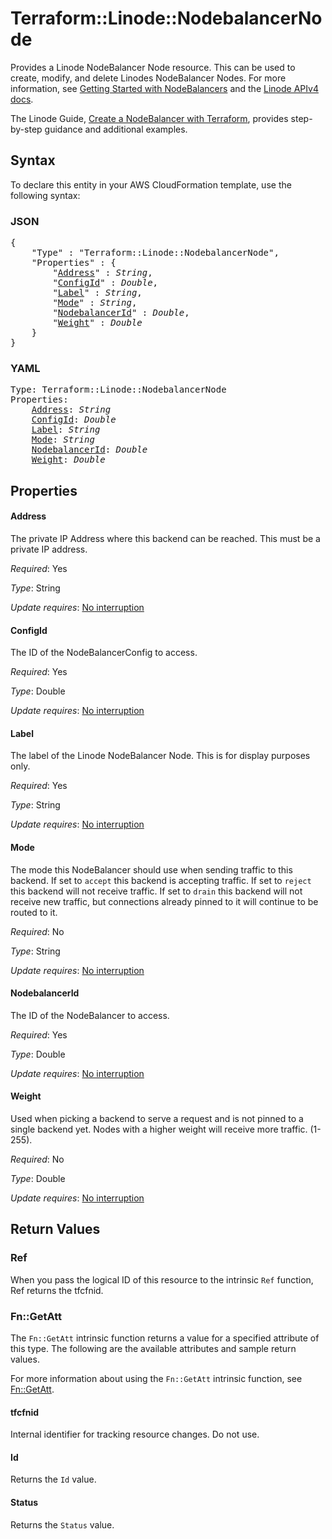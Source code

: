 # Terraform::Linode::NodebalancerNode

Provides a Linode NodeBalancer Node resource.  This can be used to create, modify, and delete Linodes NodeBalancer Nodes.
For more information, see [Getting Started with NodeBalancers](https://www.linode.com/docs/platform/nodebalancer/getting-started-with-nodebalancers/) and the [Linode APIv4 docs](https://developers.linode.com/api/v4#operation/createNodeBalancerNode).

The Linode Guide, [Create a NodeBalancer with Terraform](https://www.linode.com/docs/applications/configuration-management/create-a-nodebalancer-with-terraform/), provides step-by-step guidance and additional examples.

## Syntax

To declare this entity in your AWS CloudFormation template, use the following syntax:

### JSON

<pre>
{
    "Type" : "Terraform::Linode::NodebalancerNode",
    "Properties" : {
        "<a href="#address" title="Address">Address</a>" : <i>String</i>,
        "<a href="#configid" title="ConfigId">ConfigId</a>" : <i>Double</i>,
        "<a href="#label" title="Label">Label</a>" : <i>String</i>,
        "<a href="#mode" title="Mode">Mode</a>" : <i>String</i>,
        "<a href="#nodebalancerid" title="NodebalancerId">NodebalancerId</a>" : <i>Double</i>,
        "<a href="#weight" title="Weight">Weight</a>" : <i>Double</i>
    }
}
</pre>

### YAML

<pre>
Type: Terraform::Linode::NodebalancerNode
Properties:
    <a href="#address" title="Address">Address</a>: <i>String</i>
    <a href="#configid" title="ConfigId">ConfigId</a>: <i>Double</i>
    <a href="#label" title="Label">Label</a>: <i>String</i>
    <a href="#mode" title="Mode">Mode</a>: <i>String</i>
    <a href="#nodebalancerid" title="NodebalancerId">NodebalancerId</a>: <i>Double</i>
    <a href="#weight" title="Weight">Weight</a>: <i>Double</i>
</pre>

## Properties

#### Address

The private IP Address where this backend can be reached. This must be a private IP address.

_Required_: Yes

_Type_: String

_Update requires_: [No interruption](https://docs.aws.amazon.com/AWSCloudFormation/latest/UserGuide/using-cfn-updating-stacks-update-behaviors.html#update-no-interrupt)

#### ConfigId

The ID of the NodeBalancerConfig to access.

_Required_: Yes

_Type_: Double

_Update requires_: [No interruption](https://docs.aws.amazon.com/AWSCloudFormation/latest/UserGuide/using-cfn-updating-stacks-update-behaviors.html#update-no-interrupt)

#### Label

The label of the Linode NodeBalancer Node. This is for display purposes only.

_Required_: Yes

_Type_: String

_Update requires_: [No interruption](https://docs.aws.amazon.com/AWSCloudFormation/latest/UserGuide/using-cfn-updating-stacks-update-behaviors.html#update-no-interrupt)

#### Mode

The mode this NodeBalancer should use when sending traffic to this backend. If set to `accept` this backend is accepting traffic. If set to `reject` this backend will not receive traffic. If set to `drain` this backend will not receive new traffic, but connections already pinned to it will continue to be routed to it.

_Required_: No

_Type_: String

_Update requires_: [No interruption](https://docs.aws.amazon.com/AWSCloudFormation/latest/UserGuide/using-cfn-updating-stacks-update-behaviors.html#update-no-interrupt)

#### NodebalancerId

The ID of the NodeBalancer to access.

_Required_: Yes

_Type_: Double

_Update requires_: [No interruption](https://docs.aws.amazon.com/AWSCloudFormation/latest/UserGuide/using-cfn-updating-stacks-update-behaviors.html#update-no-interrupt)

#### Weight

Used when picking a backend to serve a request and is not pinned to a single backend yet. Nodes with a higher weight will receive more traffic. (1-255).

_Required_: No

_Type_: Double

_Update requires_: [No interruption](https://docs.aws.amazon.com/AWSCloudFormation/latest/UserGuide/using-cfn-updating-stacks-update-behaviors.html#update-no-interrupt)

## Return Values

### Ref

When you pass the logical ID of this resource to the intrinsic `Ref` function, Ref returns the tfcfnid.

### Fn::GetAtt

The `Fn::GetAtt` intrinsic function returns a value for a specified attribute of this type. The following are the available attributes and sample return values.

For more information about using the `Fn::GetAtt` intrinsic function, see [Fn::GetAtt](https://docs.aws.amazon.com/AWSCloudFormation/latest/UserGuide/intrinsic-function-reference-getatt.html).

#### tfcfnid

Internal identifier for tracking resource changes. Do not use.

#### Id

Returns the <code>Id</code> value.

#### Status

Returns the <code>Status</code> value.

